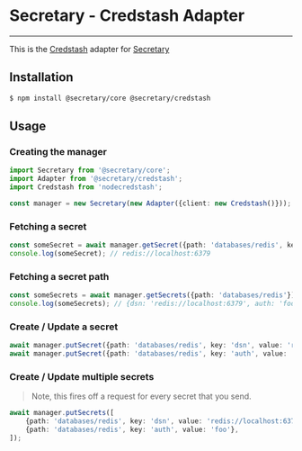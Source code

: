 # Secretary - Credstash Adapter

____

This is the [Credstash](https://github.com/DavidTanner/nodecredstash) adapter for [Secretary](https://github.com/secretarysecrets/node)

## Installation 

```bash
$ npm install @secretary/core @secretary/credstash
```

## Usage

### Creating the manager
```typescript
import Secretary from '@secretary/core';
import Adapter from '@secretary/credstash';
import Credstash from 'nodecredstash';

const manager = new Secretary(new Adapter({client: new Credstash()}));
```

### Fetching a secret

```typescript
const someSecret = await manager.getSecret({path: 'databases/redis', key: 'dsn'});
console.log(someSecret); // redis://localhost:6379
```

### Fetching a secret path

```typescript
const someSecrets = await manager.getSecrets({path: 'databases/redis'});
console.log(someSecrets); // {dsn: 'redis://localhost:6379', auth: 'foo'}
```

### Create / Update a secret

```typescript
await manager.putSecret({path: 'databases/redis', key: 'dsn', value: 'redis://localhost:6379'});
await manager.putSecret({path: 'databases/redis', key: 'auth', value: 'foo'});
```

### Create / Update multiple secrets

> Note, this fires off a request for every secret that you send. 

```typescript
await manager.putSecrets([
    {path: 'databases/redis', key: 'dsn', value: 'redis://localhost:6379'},
    {path: 'databases/redis', key: 'auth', value: 'foo'},
]);
```
